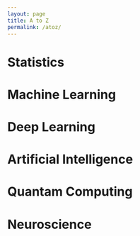 ```yaml
---
layout: page
title: A to Z
permalink: /atoz/
---
```

# Statistics 

# Machine Learning

# Deep Learning 

# Artificial Intelligence 

# Quantam Computing 

# Neuroscience
